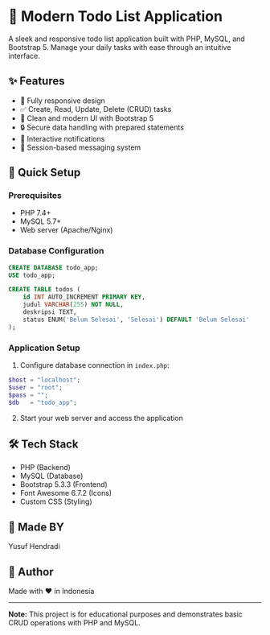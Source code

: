 # 📝 Modern Todo List Application

A sleek and responsive todo list application built with PHP, MySQL, and Bootstrap 5. Manage your daily tasks with ease through an intuitive interface.

## ✨ Features

- 📱 Fully responsive design
- ✅ Create, Read, Update, Delete (CRUD) tasks
- 🎨 Clean and modern UI with Bootstrap 5
- 🔒 Secure data handling with prepared statements
- 🔔 Interactive notifications
- 💾 Session-based messaging system

## 🚀 Quick Setup

### Prerequisites

- PHP 7.4+
- MySQL 5.7+
- Web server (Apache/Nginx)

### Database Configuration

```sql
CREATE DATABASE todo_app;
USE todo_app;

CREATE TABLE todos (
    id INT AUTO_INCREMENT PRIMARY KEY,
    judul VARCHAR(255) NOT NULL,
    deskripsi TEXT,
    status ENUM('Belum Selesai', 'Selesai') DEFAULT 'Belum Selesai'
);
```

### Application Setup

1. Configure database connection in `index.php`:
```php
$host = "localhost";
$user = "root";
$pass = "";
$db   = "todo_app";
```

2. Start your web server and access the application

## 🛠️ Tech Stack

- PHP (Backend)
- MySQL (Database)
- Bootstrap 5.3.3 (Frontend)
- Font Awesome 6.7.2 (Icons)
- Custom CSS (Styling)


## 📝 Made BY

Yusuf Hendradi

## 👤 Author

Made with ❤️ in Indonesia

---

**Note:** This project is for educational purposes and demonstrates basic CRUD operations with PHP and MySQL.

